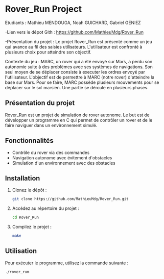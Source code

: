 # Rover_Run Project

Etudiants : Mathieu MENDOUGA, Noah GUICHARD, Gabriel GENIEZ

-Lien vers le dépot Gith : https://github.com/MathieuMdg/Rover_Run

-Présentation du projet : Le projet Rover_Run est présenté comme un jeu qui avance au fil des saisies utilisateurs. L'utilisateur est confronté à plusieurs choix pour atteindre son objectif. 

Contexte du jeu : MARC, un rover qui a été envoyé sur Mars, a perdu son autonomie suite à des problèmes avec ses systèmes de navigations. Son seul moyen de se déplacer consiste à executer les ordres envoyé par l'utilisateur. L'objectif est de permettre à MARC (notre rover) d'atteindre la base sur Mars. Pour se faire, MARC possède plusieurs mouvements pour se déplacer sur le sol marsien. Une partie se déroule en plusieurs phases 


## Présentation du projet
Rover_Run est un projet de simulation de rover autonome. Le but est de développer un programme en C qui permet de contrôler un rover et de le faire naviguer dans un environnement simulé.

## Fonctionnalités
- Contrôle du rover via des commandes
- Navigation autonome avec évitement d'obstacles
- Simulation d'un environnement avec des obstacles

## Installation
1. Clonez le dépôt :
    ```sh
    git clone https://github.com/MathieuMdg/Rover_Run.git
    ```
2. Accédez au répertoire du projet :
    ```sh
    cd Rover_Run
    ```
3. Compilez le projet :
    ```sh
    make
    ```

## Utilisation
Pour exécuter le programme, utilisez la commande suivante :
```sh
./rover_run
